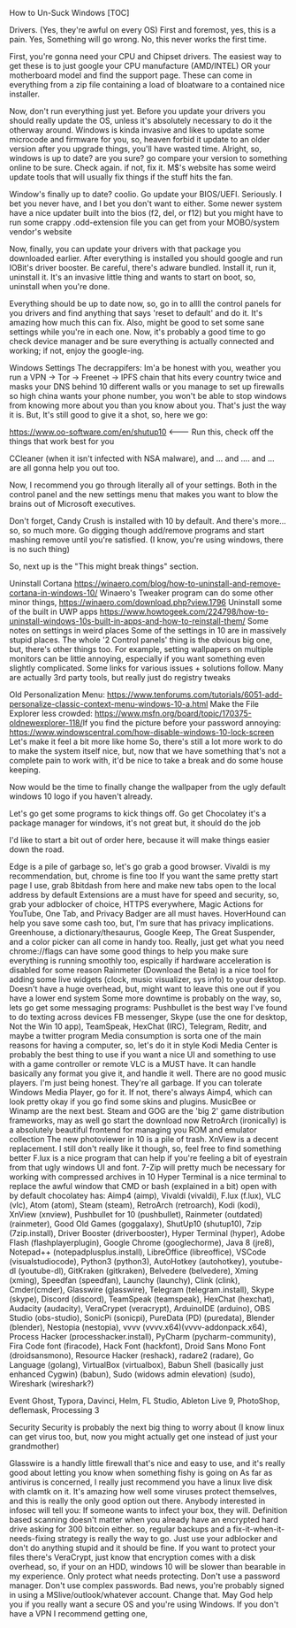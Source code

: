 How to Un-Suck Windows
[TOC]

Drivers. (Yes, they're awful on every OS)
First and foremost, yes, this is a pain. Yes, Something will go wrong. No, this never works the first time.

First, you're gonna need your CPU and Chipset drivers. The easiest way to get these is to just google your CPU manufacture (AMD/INTEL) OR your motherboard model and find the support page. These can come in everything from a zip file containing a load of bloatware to a contained nice installer.

Now, don't run everything just yet. Before you update your drivers you should really update the OS, unless it's absolutely necessary to do it the otherway around. Windows is kinda invasive and likes to update some microcode and firmware for you, so, heaven forbid it update to an older version after you upgrade things, you'll have wasted time. Alright, so, windows is up to date? are you sure? go compare your version to something online to be sure. Check again. if not, fix it. M$'s website has some weird update tools that will usually fix things if the stuff hits the fan.

Window's finally up to date? coolio. Go update your BIOS/UEFI. Seriously. I bet you never have, and I bet you don't want to either. Some newer system have a nice updater built into the bios (f2, del, or f12) but you might have to run some crappy .odd-extension file you can get from your MOBO/system vendor's website

Now, finally, you can update your drivers with that package you downloaded earlier. After everything is installed you should google and run IOBit's driver booster. Be careful, there's adware bundled. Install it, run it, uninstall it. It's an invasive little thing and wants to start on boot, so, uninstall when you're done.

Everything should be up to date now, so, go in to allll the control panels for you drivers and find anything that says 'reset to default' and do it. It's amazing how much this can fix. Also, might be good to set some sane settings while you're in each one. Now, it's probably a good time to go check device manager and be sure everything is actually connected and working; if not, enjoy the google-ing.

Windows Settings
The decrappifers:
Im'a be honest with you, weather you run a VPN -> Tor -> Freenet -> IPFS chain that hits every country twice and masks your DNS behind 10 different walls or you manage to set up firewalls so high china wants your phone number, you won't be able to stop windows from knowing more about you than you know about you. That's just the way it is. But, It's still good to give it a shot, so, here we go:

https://www.oo-software.com/en/shutup10 <--- Run this, check off the things that work best for you

CCleaner (when it isn't infected with NSA malware), and … and …. and … are all gonna help you out too.

Now, I recommend you go through literally all of your settings. Both in the control panel and the new settings menu that makes you want to blow the brains out of Microsoft executives.

Don't forget, Candy Crush is installed with 10 by default. And there's more… so, so much more. Go digging though add/remove programs and start mashing remove until you're satisfied. (I know, you're using windows, there is no such thing)

So, next up is the "This might break things" section.

Uninstall Cortana https://winaero.com/blog/how-to-uninstall-and-remove-cortana-in-windows-10/
Winaero's Tweaker program can do some other minor things, https://winaero.com/download.php?view.1796
Uninstall some of the built in UWP apps https://www.howtogeek.com/224798/how-to-uninstall-windows-10s-built-in-apps-and-how-to-reinstall-them/
Some notes on settings in weird places
Some of the settings in 10 are in massively stupid places. The whole '2 Control panels' thing is the obvious big one, but, there's other things too. For example, setting wallpapers on multiple monitors can be little annoying, especially if you want something even slightly complicated. Some links for various issues + solutions follow. Many are actually 3rd party tools, but really just do registry tweaks

Old Personalization Menu: https://www.tenforums.com/tutorials/6051-add-personalize-classic-context-menu-windows-10-a.html
Make the File Explorer less crowded: https://www.msfn.org/board/topic/170375-oldnewexplorer-118/
​
If you find the picture before your password annoying: https://www.windowscentral.com/how-disable-windows-10-lock-screen
Let's make it feel a bit more like home
So, there's still a lot more work to do to make the system itself nice, but, now that we have something that's not a complete pain to work with, it'd be nice to take a break and do some house keeping.

Now would be the time to finally change the wallpaper from the ugly default windows 10 logo if you haven't already.

Let's go get some programs to kick things off. Go get Chocolatey it's a package manager for windows, it's not great but, it should do the job

I'd like to start a bit out of order here, because it will make things easier down the road.

Edge is a pile of garbage so, let's go grab a good browser. Vivaldi is my recommendation, but, chrome is fine too
If you want the same pretty start page I use, grab 8bitdash from here and make new tabs open to the local address by default
Extensions are a must have for speed and security, so, grab your adblocker of choice, HTTPS everywhere, Magic Actions for YouTube, One Tab, and Privacy Badger are all must haves. HoverHound can help you save some cash too, but, I'm sure that has privacy implications. Greenhouse, a dictionary/thesaurus, Google Keep, The Great Suspender, and a color picker can all come in handy too. Really, just get what you need
chrome://flags can have some good things to help you make sure everything is running smoothly too, espically if hardware acceleration is disabled for some reason
Rainmeter (Download the Beta) is a nice tool for adding some live widgets (clock, music visualizer, sys info) to your desktop. Doesn't have a huge overhead, but, might want to leave this one out if you have a lower end system
Some more downtime is probably on the way, so, lets go get some messaging programs:
Pushbullet is the best way I've found to do texting across devices
FB messenger, Skype (use the one for desktop, Not the Win 10 app), TeamSpeak, HexChat (IRC), Telegram, Reditr, and maybe a twitter program
Media consumption is sorta one of the main reasons for having a computer, so, let's do it in style
Kodi Media Center is probably the best thing to use if you want a nice UI and something to use with a game controller or remote
VLC is a MUST have. It can handle basically any format you give it, and handle it well.
There are no good music players. I'm just being honest. They're all garbage. If you can tolerate Windows Media Player, go for it. If not, there's always Aimp4, which can look pretty okay if you go find some skins and plugins. MusicBee or Winamp are the next best.
Steam and GOG are the 'big 2' game distribution frameworks, may as well go start the download now
RetroArch (ironically) is a absolutely beautiful frontend for managing you ROM and emulator collection
The new photoviewer in 10 is a pile of trash. XnView is a decent replacement. I still don't really like it though, so, feel free to find something better
F.lux is a nice program that can help if you're feeling a bit of eyestrain from that ugly windows UI and font.
7-Zip will pretty much be necessary for working with compressed archives in 10
Hyper Terminal is a nice terminal to replace the awful window that CMD or bash (explained in a bit) open with by default
chocolatey has: Aimp4 (aimp), Vivaldi (vivaldi), F.lux (f.lux), VLC (vlc), Atom (atom), Steam (steam), RetroArch (retroarch), Kodi (kodi), XnView (xnview), Pushbullet for 10 (pushbullet), Rainmeter (outdated) (rainmeter), Good Old Games (goggalaxy), ShutUp10 (shutup10), 7zip (7zip.install), Driver Booster (driverbooster), Hyper Terminal (hyper), Adobe Flash (flashplayerplugin), Google Chrome (googlechorme), Java 8 (jre8), Notepad++ (notepadplusplus.install), LibreOffice (libreoffice), VSCode (visualstudiocode), Python3 (python3), AutoHotkey (autohotkey), youtube-dl (youtube-dl), GitKraken (gitkraken), Belvedere (belvedere), Xming (xming), Speedfan (speedfan), Launchy (launchy), Clink (clink), Cmder(cmder), Glasswire (glasswire), Telegram (telegram.install), Skype (skype), Discord (discord), TeamSpeak (teamspeak), HexChat (hexchat), Audacity (audacity), VeraCrypet (veracrypt), ArduinoIDE (arduino), OBS Studio (obs-studio), SonicPi (sonicpi), PureData (PD) (puredata), Blender (blender), Nestopia (nestopia), vvvv (vvvv.x64)(vvvv-addonpack.x64), Process Hacker (processhacker.install), PyCharm (pycharm-community), Fira Code font (firacode), Hack Font (hackfont), Droid Sans Mono Font (droidsansmono), Resource Hacker (reshack), radare2 (radare), Go Language (golang), VirtualBox (virtualbox), Babun Shell (basically just enhanced Cygwin) (babun), Sudo (widows admin elevation) (sudo), Wireshark (wireshark?)

Event Ghost, Typora, Davinci, Helm, FL Studio, Ableton Live 9, PhotoShop, deflemask, Processing 3

Security
Security is probably the next big thing to worry about (I know linux can get virus too, but, now you might actually get one instead of just your grandmother)

Glasswire is a handly little firewall that's nice and easy to use, and it's really good about letting you know when something fishy is going on
As far as antivirus is concerned, I really just recommend you have a linux live disk with clamtk on it. It's amazing how well some viruses protect themselves, and this is really the only good option out there. Anybody interested in infosec will tell you: If someone wants to infect your box, they will. Definition based scanning doesn't matter when you already have an encrypted hard drive asking for 300 bitcoin either. so, regular backups and a fix-it-when-it-needs-fixing strategy is really the way to go. Just use your adblocker and don't do anything stupid and it should be fine.
If you want to protect your files there's VeraCrypt, just know that encryption comes with a disk overhead, so, if your on an HDD, windows 10 will be slower than bearable in my experience. Only protect what needs protecting.
Don't use a password manager. Don't use complex passwords.
Bad news, you're probably signed in using a MSlive/outlook/whatever account. Change that.
May God help you if you really want a secure OS and you're using Windows.
If you don't have a VPN I recommend getting one,